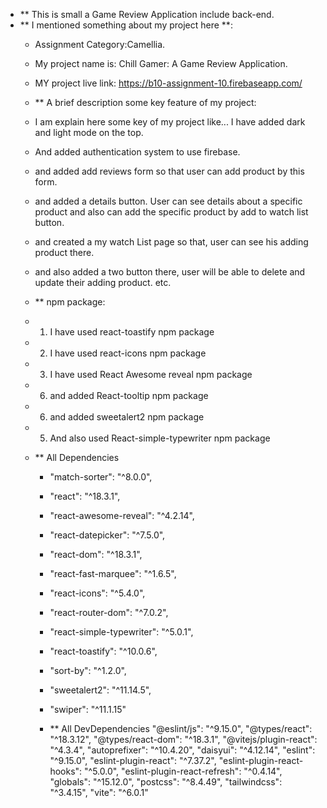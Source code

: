 
- ** This is small a Game Review Application include back-end.
- ** I mentioned something about my project here **:
  - Assignment Category:Camellia.
  - My project name is: Chill Gamer: A Game Review Application.
  - MY project live link: https://b10-assignment-10.firebaseapp.com/

  - ** A brief description some key feature of my project:
  - I am explain here some key of my project like... I have added dark and light mode on the top.
  - And added authentication system to use firebase.
  - and added add reviews form so that user can add product by this form.
  - and added a details button. User can see details about a specific product and also can add  the specific product by add to watch list button.
  - and created a my watch List page so that, user can see his adding product there.
  - and also added a two button there, user will be able to delete and update their adding product. etc.

  - ** npm package:
  - 1. I have used react-toastify npm package
  - 2. I have used react-icons npm package
  - 3. I have used React Awesome reveal npm package
  - 6. and added React-tooltip npm package
  - 6. and added sweetalert2 npm package
  - 5. And also used React-simple-typewriter npm package
  
  - ** All Dependencies
    - "match-sorter": "^8.0.0",
    - "react": "^18.3.1",
    - "react-awesome-reveal": "^4.2.14",
    - "react-datepicker": "^7.5.0",
    - "react-dom": "^18.3.1",
    - "react-fast-marquee": "^1.6.5",
    - "react-icons": "^5.4.0",
    - "react-router-dom": "^7.0.2",
    - "react-simple-typewriter": "^5.0.1",
    - "react-toastify": "^10.0.6",
    - "sort-by": "^1.2.0",
    - "sweetalert2": "^11.14.5",
    - "swiper": "^11.1.15"

    - ** All DevDependencies
    "@eslint/js": "^9.15.0",
    "@types/react": "^18.3.12",
    "@types/react-dom": "^18.3.1",
    "@vitejs/plugin-react": "^4.3.4",
    "autoprefixer": "^10.4.20",
    "daisyui": "^4.12.14",
    "eslint": "^9.15.0",
    "eslint-plugin-react": "^7.37.2",
    "eslint-plugin-react-hooks": "^5.0.0",
    "eslint-plugin-react-refresh": "^0.4.14",
    "globals": "^15.12.0",
    "postcss": "^8.4.49",
    "tailwindcss": "^3.4.15",
    "vite": "^6.0.1"


